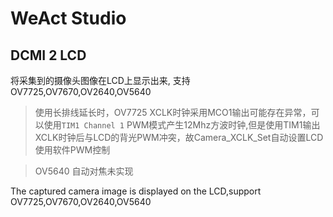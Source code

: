 # WeAct Studio
## DCMI 2 LCD

将采集到的摄像头图像在LCD上显示出来, 支持OV7725,OV7670,OV2640,OV5640

> 使用长排线延长时，OV7725 XCLK时钟采用MCO1输出可能存在异常，可以使用`TIM1 Channel 1` PWM模式产生12Mhz方波时钟,但是使用TIM1输出XCLK时钟后与LCD的背光PWM冲突，故Camera_XCLK_Set自动设置LCD使用软件PWM控制

> OV5640 自动对焦未实现

The captured camera image is displayed on the LCD,support OV7725,OV7670,OV2640,OV5640